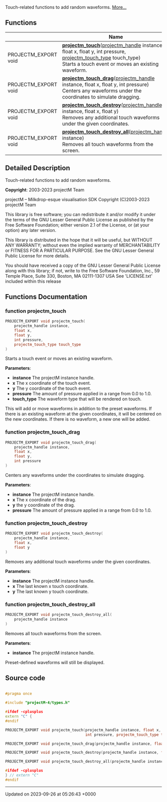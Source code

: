 Touch-related functions to add random waveforms.  [More...](#detailed-description)

## Functions

|                | Name           |
| -------------- | -------------- |
| PROJECTM_EXPORT void | **[projectm_touch](/projectm/touch.md#function-projectm-touch)**([projectm_handle](/projectm/types.md#typedef-projectm-handle) instance, float x, float y, int pressure, [projectm_touch_type](/projectm/types.md#enum-projectm-touch-type) touch_type)<br>Starts a touch event or moves an existing waveform.  |
| PROJECTM_EXPORT void | **[projectm_touch_drag](/projectm/touch.md#function-projectm-touch-drag)**([projectm_handle](/projectm/types.md#typedef-projectm-handle) instance, float x, float y, int pressure)<br>Centers any waveforms under the coordinates to simulate dragging.  |
| PROJECTM_EXPORT void | **[projectm_touch_destroy](/projectm/touch.md#function-projectm-touch-destroy)**([projectm_handle](/projectm/types.md#typedef-projectm-handle) instance, float x, float y)<br>Removes any additional touch waveforms under the given coordinates.  |
| PROJECTM_EXPORT void | **[projectm_touch_destroy_all](/projectm/touch.md#function-projectm-touch-destroy-all)**([projectm_handle](/projectm/types.md#typedef-projectm-handle) instance)<br>Removes all touch waveforms from the screen.  |

## Detailed Description

Touch-related functions to add random waveforms. 

**Copyright**: 2003-2023 projectM Team


projectM &ndash; Milkdrop-esque visualisation SDK Copyright (C)2003-2023 projectM Team

This library is free software; you can redistribute it and/or modify it under the terms of the GNU Lesser General Public License as published by the Free Software Foundation; either version 2.1 of the License, or (at your option) any later version.

This library is distributed in the hope that it will be useful, but WITHOUT ANY WARRANTY; without even the implied warranty of MERCHANTABILITY or FITNESS FOR A PARTICULAR PURPOSE. See the GNU Lesser General Public License for more details.

You should have received a copy of the GNU Lesser General Public License along with this library; if not, write to the Free Software Foundation, Inc., 59 Temple Place, Suite 330, Boston, MA 02111-1307 USA See 'LICENSE.txt' included within this release 


## Functions Documentation

### function projectm_touch

```cpp
PROJECTM_EXPORT void projectm_touch(
    projectm_handle instance,
    float x,
    float y,
    int pressure,
    projectm_touch_type touch_type
)
```

Starts a touch event or moves an existing waveform. 

**Parameters**: 

  * **instance** The projectM instance handle. 
  * **x** The x coordinate of the touch event. 
  * **y** The y coordinate of the touch event. 
  * **pressure** The amount of pressure applied in a range from 0.0 to 1.0. 
  * **touch_type** The waveform type that will be rendered on touch. 


This will add or move waveforms in addition to the preset waveforms. If there is an existing waveform at the given coordinates, it will be centered on the new coordinates. If there is no waveform, a new one will be added.


### function projectm_touch_drag

```cpp
PROJECTM_EXPORT void projectm_touch_drag(
    projectm_handle instance,
    float x,
    float y,
    int pressure
)
```

Centers any waveforms under the coordinates to simulate dragging. 

**Parameters**: 

  * **instance** The projectM instance handle. 
  * **x** The x coordinate of the drag. 
  * **y** the y coordinate of the drag. 
  * **pressure** The amount of pressure applied in a range from 0.0 to 1.0. 


### function projectm_touch_destroy

```cpp
PROJECTM_EXPORT void projectm_touch_destroy(
    projectm_handle instance,
    float x,
    float y
)
```

Removes any additional touch waveforms under the given coordinates. 

**Parameters**: 

  * **instance** The projectM instance handle. 
  * **x** The last known x touch coordinate. 
  * **y** The last known y touch coordinate. 


### function projectm_touch_destroy_all

```cpp
PROJECTM_EXPORT void projectm_touch_destroy_all(
    projectm_handle instance
)
```

Removes all touch waveforms from the screen. 

**Parameters**: 

  * **instance** The projectM instance handle. 


Preset-defined waveforms will still be displayed.




## Source code

```cpp

#pragma once

#include "projectM-4/types.h"

#ifdef -cplusplus
extern "C" {
#endif

PROJECTM_EXPORT void projectm_touch(projectm_handle instance, float x, float y,
                                    int pressure, projectm_touch_type touch_type);

PROJECTM_EXPORT void projectm_touch_drag(projectm_handle instance, float x, float y, int pressure);

PROJECTM_EXPORT void projectm_touch_destroy(projectm_handle instance, float x, float y);

PROJECTM_EXPORT void projectm_touch_destroy_all(projectm_handle instance);

#ifdef -cplusplus
} // extern "C"
#endif
```


-------------------------------

Updated on 2023-09-26 at 05:26:43 +0000
